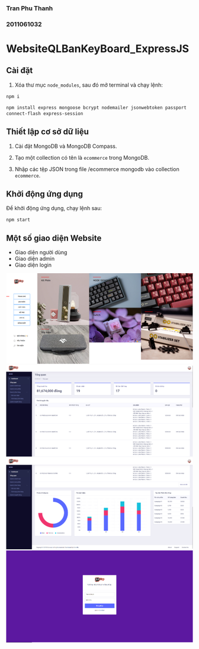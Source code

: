 ### Tran Phu Thanh
### 2011061032

# WebsiteQLBanKeyBoard_ExpressJS

## Cài đặt

1. Xóa thư mục `node_modules`, sau đó mở terminal và chạy lệnh:
   
```
npm i
```

```
npm install express mongoose bcrypt nodemailer jsonwebtoken passport connect-flash express-session
```


## Thiết lập cơ sở dữ liệu

1. Cài đặt MongoDB và MongoDB Compass.

2. Tạo một collection có tên là `ecommerce` trong MongoDB.

3. Nhập các tệp JSON trong file /ecommerce mongodb vào collection `ecommerce`.

## Khởi động ứng dụng

Để khởi động ứng dụng, chạy lệnh sau:

```
npm start
```

## Một số giao diện Website

- Giao diện người dùng
- Giao diện admin
- Giao diện login

![Giao diện người dùng](uploads/GiaoDien1.png)
![Giao diện admin](uploads/GiaoDien2.png)
![Giao diện admin](uploads/GiaoDien3.png)
![Giao diện login](uploads/GiaoDien4.png)

